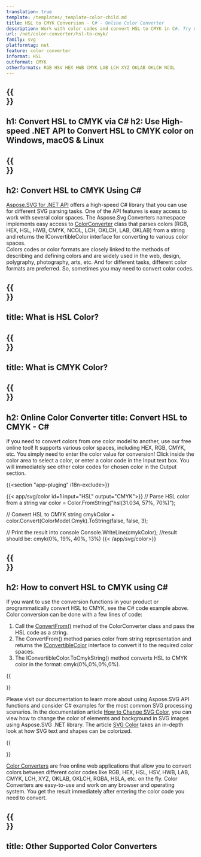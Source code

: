 ```yaml
---
translation: true
template: /templates/_template-color-child.md
title: HSL to CMYK Conversion - C# - Online Color Converter
description: Work with color codes and convert HSL to CMYK in C#. Try Color Converter for free!
url: /net/color-converter/hsl-to-cmyk/
family: svg
platformtag: net
feature: color converter
informat: HSL
outformat: CMYK
otherformats: RGB HSV HEX HWB CMYK LAB LCH XYZ OKLAB OKLCH NCOL
---
```


{{<section banner>}}
---
h1: Convert HSL to CMYK via C#
h2: Use High-speed .NET API to Convert HSL to CMYK color on Windows, macOS & Linux
---

{{<section overview>}}
---
h2: Convert HSL to CMYK Using C#
---

[Aspose.SVG for .NET API](https://products.aspose.com/svg/net/) offers a high-speed C# library that you can use for different SVG parsing tasks. One of the API features is easy access to work with several color spaces. The Aspose.Svg.Converters namespace implements easy access to [ColorConverter](https://reference.aspose.com/svg/net/aspose.svg.converters/colorconverter/) class that parses colors (RGB, HEX, HSL, HWB, CMYK, NCOL, LCH, OKLCH, LAB, OKLAB) from a string and returns the IConvertibleColor interface for converting to various color spaces.<br>
Colors codes or color formats are closely linked to the methods of describing and defining colors and are widely used in the web, design, polygraphy, photography, arts, etc. And for different tasks, different color formats are preferred. So, sometimes you may need to convert color codes.

{{<section input-color>}}
---
title: What is HSL Color?
---

{{<section output-color>}}
---
title: What is CMYK Color?
---

{{<section code-text>}}
---
h2: Online Color Converter
title: Convert HSL to CMYK - C#
---
If you need to convert colors from one color model to another, use our free online tool! It supports various color spaces, including HEX, RGB, CMYK, etc. You simply need to enter the color value for conversion! Click inside the color area to select a color, or enter a color code in the Input text box. You will immediately see other color codes for chosen color in the Output section.

{{<section "app-pluging" i18n-exclude>}}

{{< app/svg/color id=1 input="HSL" output="CMYK">}}
// Parse HSL color from a string
var color = Color.FromString("hsl(31.034, 57%, 70%)");

// Convert HSL to CMYK 
string cmykColor = color.Convert(ColorModel.Cmyk).ToString(false, false, 3);

// Print the result into console
Console.WriteLine(cmykColor);
//result should be: cmyk(0%, 19%, 40%, 13%)
{{< /app/svg/color>}}

{{<section steps>}}
---
h2: How to convert HSL to CMYK using C#
---

If you want to use the conversion functions in your product or programmatically convert HSL to CMYK, see the C# code example above. Color conversion can be done with a few lines of code:

1. Call the [ConvertFrom()](https://reference.aspose.com/svg/net/aspose.svg.converters/colorconverter/convertfrom/) method of the ColorConverter class and pass the HSL code as a string. 
2. The ConvertFrom() method parses color from string representation and returns the [IConvertibleColor](https://reference.aspose.com/svg/net/aspose.svg.drawing/iconvertiblecolor/) interface to convert it to the required color spaces.
3. The IConvertibleColor.ToCmykString() method converts HSL to CMYK color in the format: cmyk(0%,0%,0%,0%).

{{<section documentation>}}

Please visit our documentation to learn more about using Aspose.SVG API functions and consider C# examples for the most common SVG processing scenarios. In the documentation article <a href="https://docs.aspose.com/svg/net/how-to-work-with-aspose-svg-api/how-to-change-svg-color/" target="_blank">How to Change SVG Color</a>, you can view how to change the color of elements and background in SVG images using Aspose.SVG .NET library. The article <a href="https://docs.aspose.com/svg/net/drawing-basics/svg-color/" target="_blank">SVG Color</a> takes an in-depth look at how SVG text and shapes can be colorized.

{{<section online-color-converter>}}

[Color Converters](https://products.aspose.app/svg/color-converter) are free online web applications that allow you to convert colors between different color codes like RGB, HEX, HSL, HSV, HWB, LAB, CMYK, LCH, XYZ, OKLAB, OKLCH, RGBA, HSLA, etc. on the fly. Color Converters are easy-to-use and work on any browser and operating system. You get the result immediately after entering the color code you need to convert.

{{<section other-color-converters>}}
---
title: Other Supported Color Converters
---